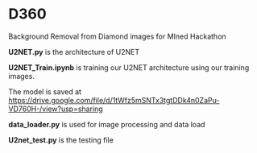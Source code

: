 # D360
Background Removal from Diamond images for MIned Hackathon

**U2NET.py** is the architecture of U2NET

**U2NET_Train.ipynb** is training our U2NET architecture using our training images.

The model is saved at https://drive.google.com/file/d/1tWfz5mSNTx3tgtDDk4n0ZaPu-VD760H-/view?usp=sharing

**data_loader.py** is used for image processing and data load

**U2net_test.py** is the testing file
